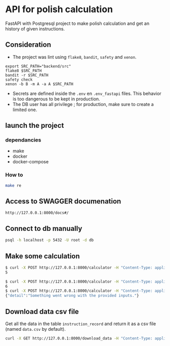 # API for polish calculation

FastAPI with Postgresql project to make polish calculation and get an history of given instructions.

## Consideration

* The project was lint using `flake8`, `bandit`, `safety` and `xenon`.
```
export SRC_PATH="backend/src"
flake8 $SRC_PATH
bandit -r $SRC_PATH
safety check
xenon -b B -m A -a A $SRC_PATH
```
* Secrets are defined inside the `.env` en `.env_fastapi` files. This behavior is too dangerous to be kept in production.
* The DB user has all privilege ; for production, make sure to create a limited one.

## launch the project

### dependancies

* make
* docker
* docker-compose

### How to

```bash
make re
```

## Access to SWAGGER documenation

```
http://127.0.0.1:8000/docs#/
```

## Connect to db manually

```bash
psql -h localhost -p 5432 -U root -d db
```

## Make some calculation

```bash
$ curl -X POST http://127.0.0.1:8000/calculator -H "Content-Type: application/json" -d '{"instruction": [3,2,"+"]}'
5

$ curl -X POST http://127.0.0.1:8000/calculator -H "Content-Type: application/json" -d '{"instruction": [3, 1, 2, "+", 1, "*", "+"]}'
6
$ curl -X POST http://127.0.0.1:8000/calculator -H "Content-Type: application/json" -d '{"instruction": [2,"+"]}'
{"detail":"Something went wrong with the provided inputs."}

```

##  Download data csv file

Get all the data in the table `instruction_record` and return it as a csv file (named `data.csv` by default).

```bash
curl -X GET http://127.0.0.1:8000/download_data -H "Content-Type: application/json"
```
